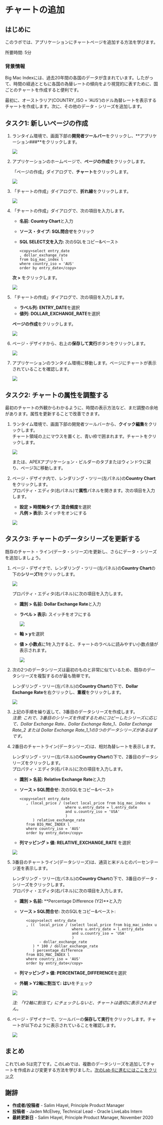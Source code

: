 # チャートの追加

## はじめに
このラボでは、アプリケーションにチャートページを追加する方法を学びます。

所要時間: 5分

### 背景情報
Big Mac Indexには、過去20年間の各国のデータが含まれています。したがって、時間の経過とともに各国の為替レートの傾向をより視覚的に表すために、国ごとのチャートを作成すると便利です。

最初に、オーストラリア(COUNTRY_ISO = 'AUS')のドル為替レートを表示するチャートを作成します。次に、その他のデータ・シリーズを追加します。

## タスク1: 新しいページの作成 

1. ランタイム環境で、画面下部の**開発者ツールバー**をクリックし、**アプリケーション###**をクリックします。

   ![](images/developer-toolbar.png " ")

2. アプリケーションのホームページで、**ページの作成**をクリックします。

   「ページの作成」ダイアログで、**チャート**をクリックします。

   ![](images/set-page-type.png " ")

3. 「チャートの作成」ダイアログで、**折れ線**をクリックします。

   ![](images/set-chart-type.png " ")
   
4. 「チャートの作成」ダイアログで、次の項目を入力します。
   - **名前:** **Country Chart**と入力
   - **ソース・タイプ:** **SQL問合せ**をクリック
   - **SQL SELECT文を入力:** 次のSQLをコピー&ペースト

      ```
      <copy>select entry_date
      , dollar_exchange_rate
      from big_mac_index l
      where country_iso = 'AUS'
      order by entry_date</copy>
      ```

   **次 >** をクリックします。

   ![](images/set-source.png " ")
   
5. 「チャートの作成」ダイアログで、次の項目を入力します。
   - **ラベル列:** **ENTRY\_DATE**を選択
   - **値列:** **DOLLAR\_EXCHANGE\_RATE**を選択
   
   **ページの作成**をクリックします。

   ![](images/set-columns.png " ")
   
6. ページ・デザイナから、右上の**保存して実行**ボタンをクリックします。
   
   ![](images/run-now.png " ")

7. アプリケーションのランタイム環境に移動します。ページにチャートが表示されていることを確認します。

   ![](images/runtime.png " ")
   
## タスク2: チャートの属性を調整する
最初のチャートの外観からわかるように、時間の表示方法など、まだ調整の余地があります。属性を更新することで改善できます。
   
1. ランタイム環境で、画面下部の開発者ツールバーから、**クイック編集**をクリックします。  
   チャート領域の上にマウスを置くと、青い枠で囲まれます。チャートをクリックします。

   ![](images/quick-edit.png " ")
   
   または、APEXアプリケーション・ビルダーのタブまたはウィンドウに戻り、ページ3に移動します。
   
2. ページ・デザイナ内で、レンダリング・ツリー(左パネル)の**Country Chart**をクリックします。  
   プロパティ・エディタ(右パネル)で**属性**パネルを開きます。次の項目を入力します。
   
   - **設定 > 時間軸タイプ:** **混合頻度**を選択
   - **凡例 > 表示:** スイッチをオンにする

   ![](images/set-attributes.png " ")

## タスク3: チャートのデータシリーズを更新する

既存のチャート・ライン(データ・シリーズ)を更新し、さらにデータ・シリーズを追加しましょう。

1. ページ・デザイナで、レンダリング・ツリー(左パネル)の**Country Chart**の下の**シリーズ1**をクリックします。

   ![](images/series1.png " ")

   プロパティ・エディタ(右パネル)に次の項目を入力します。

   - **識別 > 名前:** **Dollar Exchange Rate**と入力
   - **ラベル > 表示:** スイッチをオフにする

      ![](images/set-series1.png " ")

   - **軸 > y**を選択
   - **値 > 小数点**に**1**を入力すると、チャートのラベルに読みやすい小数点値が表示されます。

      ![](images/set-y-axis.png " ")

2. 次の2つのデータシリーズは最初のものと非常に似ているため、既存のデータシリーズを複製するのが最も簡単です。

   レンダリング・ツリー(左パネル)の**Country Chart**の下で、**Dollar Exchange Rate**を右クリックし、**重複**をクリックします。

   ![](images/duplicate-series.png " ")   

3. 上記の手順を繰り返して、3番目のデータシリーズを作成します。  
   *注意: これで、3番目のシリーズを作成するためにコピーしたシリーズに応じて、Dollar Exchange Rate、Dollar Exchange Rate\_1、Dollar Exchange Rate\_2 または Dollar Exchange Rate\_1\_1の3つのデータシリーズがあるはずです。*
   
4. 2番目のチャートライン(データシリーズ)は、相対為替レートを表示します。

   レンダリング・ツリー(左パネル)の**Country Chart**の下で、2番目のデータシリーズをクリックします。  
   プロパティ・エディタ(右パネル)に次の項目を入力します。
   
   - **識別 > 名前:** **Relative Exchange Rate**と入力
   - **ソース > SQL問合せ:** 次のSQLをコピー&ペースト

      ```
      <copy>select entry_date
         , (local_price / (select local_price from big_mac_index u
                           where u.entry_date = l.entry_date
                           and u.country_iso = 'USA'
                           )
            ) relative_exchange_rate
         from BIG_MAC_INDEX l
         where country_iso = 'AUS'
         order by entry_date</copy>
      ```

   - **列マッピング > 値:** **RELATIVE\_EXCHANGE\_RATE** を選択

   ![](images/set-series2.png " ")

5. 3番目のチャートライン(データシリーズ)は、通貨と米ドルとのパーセンテージ差を表示します。

   レンダリング・ツリー(左パネル)の**Country Chart**の下で、3番目のデータ・シリーズをクリックします。  
   プロパティ・エディタ(右パネル)に次の項目を入力します。

   - **識別 > 名前:** **Percentage Difference (Y2)**と入力
   - **ソース > SQL問合せ:** 次のSQLをコピー&ペースト:

      ```
         <copy>select entry_date
         , ((  local_price / (select local_price from big_mac_index u
                              where u.entry_date = l.entry_date
                              and u.country_iso = 'USA'
                              )
               - dollar_exchange_rate
            ) * 100 / dollar_exchange_rate
            ) percentage_difference
         from BIG_MAC_INDEX l
         where country_iso = 'AUS'
         order by entry_date</copy>
      ```

   - **列マッピング > 値:** **PERCENTAGE\_DIFFERENCE**を選択
   - **外観 > Y2軸に割当て:** **はい**をチェック

   ![](images/set-series3.png " ")

   *注: 「Y2軸に割当て」にチェックしないと、チャートは適切に表示されません。*

6. ページ・デザイナーで、ツールバーの**保存して実行**をクリックします。チャートが以下のように表示されていることを確認します。

   ![](images/final-runtime.png " ")
   
## **まとめ**

これでLab 5は完了です。このLabでは、複数のデータシリーズを追加してチャートを作成および変更する方法を学びました。[次のLab 6に進むにはここをクリック](?lab=lab-6-adding-chart-criteria)

## 謝辞

 - **作成者/投稿者** -  Salim Hlayel, Principle Product Manager
 - **投稿者** - Jaden McElvey, Technical Lead - Oracle LiveLabs Intern
 - **最終更新日** - Salim Hlayel, Principle Product Manager, November 2020

